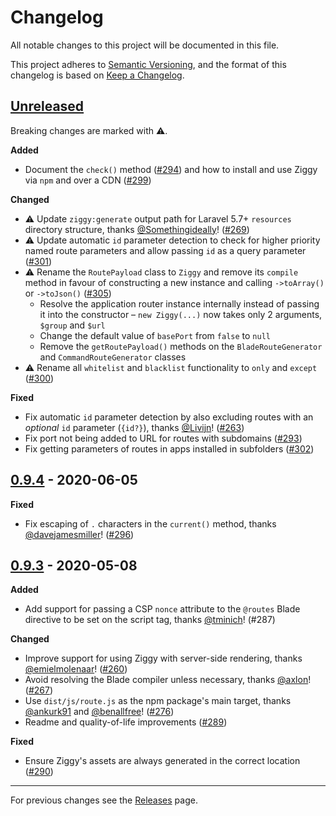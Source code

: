 # Changelog

All notable changes to this project will be documented in this file.

This project adheres to [Semantic Versioning](https://semver.org/spec/v2.0.0.html), and the format of this changelog is based on [Keep a Changelog](https://keepachangelog.com/en/1.0.0/).

## [Unreleased]

Breaking changes are marked with ⚠️.

**Added**

- Document the `check()` method ([#294](https://github.com/tightenco/ziggy/pull/294)) and how to install and use Ziggy via `npm` and over a CDN ([#299](https://github.com/tightenco/ziggy/pull/299))

**Changed**

- ⚠️ Update `ziggy:generate` output path for Laravel 5.7+ `resources` directory structure, thanks [@Somethingideally](https://github.com/Somethingideally)! ([#269](https://github.com/tightenco/ziggy/pull/269))
- ⚠️ Update automatic `id` parameter detection to check for higher priority named route parameters and allow passing `id` as a query parameter ([#301](https://github.com/tightenco/ziggy/pull/301))
- ⚠️ Rename the `RoutePayload` class to `Ziggy` and remove its `compile` method in favour of constructing a new instance and calling `->toArray()` or `->toJson()` ([#305](https://github.com/tightenco/ziggy/pull/305))
    - Resolve the application router instance internally instead of passing it into the constructor – `new Ziggy(...)` now takes only 2 arguments, `$group` and `$url`
    - Change the default value of `basePort` from `false` to `null`
    - Remove the `getRoutePayload()` methods on the `BladeRouteGenerator` and `CommandRouteGenerator` classes
- ⚠️ Rename all `whitelist` and `blacklist` functionality to `only` and `except` ([#300](https://github.com/tightenco/ziggy/pull/300))

**Fixed**

- Fix automatic `id` parameter detection by also excluding routes with an _optional_ `id` parameter (`{id?}`), thanks [@Livijn](https://github.com/Livijn)! ([#263](https://github.com/tightenco/ziggy/pull/263))
- Fix port not being added to URL for routes with subdomains ([#293](https://github.com/tightenco/ziggy/pull/293))
- Fix getting parameters of routes in apps installed in subfolders ([#302](https://github.com/tightenco/ziggy/pull/302))

## [0.9.4] - 2020-06-05

**Fixed**

- Fix escaping of `.` characters in the `current()` method, thanks [@davejamesmiller](https://github.com/davejamesmiller)! ([#296](https://github.com/tightenco/ziggy/pull/296))

## [0.9.3] - 2020-05-08

**Added**

- Add support for passing a CSP `nonce` attribute to the `@routes` Blade directive to be set on the script tag, thanks [@tminich](https://github.com/tminich)! (#287)

**Changed**

- Improve support for using Ziggy with server-side rendering, thanks [@emielmolenaar](https://github.com/emielmolenaar)! ([#260](https://github.com/tightenco/ziggy/pull/260))
- Avoid resolving the Blade compiler unless necessary, thanks [@axlon](https://github.com/axlon)! ([#267](https://github.com/tightenco/ziggy/pull/267))
- Use `dist/js/route.js` as the npm package's main target, thanks [@ankurk91](https://github.com/ankurk91) and [@benallfree](https://github.com/benallfree)! ([#276](https://github.com/tightenco/ziggy/pull/276))
- Readme and quality-of-life improvements ([#289](https://github.com/tightenco/ziggy/pull/289))

**Fixed**

- Ensure Ziggy's assets are always generated in the correct location ([#290](https://github.com/tightenco/ziggy/pull/290))

---

For previous changes see the [Releases](https://github.com/tightenco/ziggy/releases) page.

[Unreleased]: https://github.com/tightenco/ziggy/compare/0.9.4...HEAD
[0.9.4]: https://github.com/tightenco/ziggy/compare/0.9.3...0.9.4
[0.9.3]: https://github.com/tightenco/ziggy/compare/v0.9.2...0.9.3
